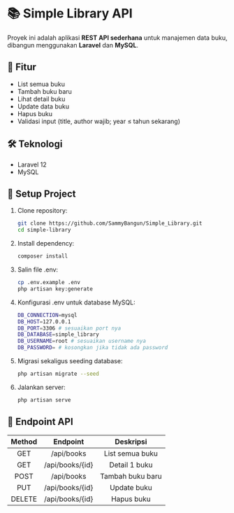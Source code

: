 # 📚 Simple Library API

Proyek ini adalah aplikasi **REST API sederhana** untuk manajemen data buku, dibangun menggunakan **Laravel** dan **MySQL**.

## 🚀 Fitur
- List semua buku
- Tambah buku baru
- Lihat detail buku
- Update data buku
- Hapus buku
- Validasi input (title, author wajib; year ≤ tahun sekarang)

## 🛠️ Teknologi
- Laravel 12
- MySQL

## 📂 Setup Project

1. Clone repository:
   ```bash
   git clone https://github.com/SammyBangun/Simple_Library.git
   cd simple-library

2. Install dependency:
   ```bash
   composer install
   
3. Salin file .env:
   ```bash
   cp .env.example .env
   php artisan key:generate

3. Konfigurasi .env untuk database MySQL:
   ```bash
   DB_CONNECTION=mysql
   DB_HOST=127.0.0.1
   DB_PORT=3306 # sesuaikan port nya
   DB_DATABASE=simple_library 
   DB_USERNAME=root # sesuaikan username nya
   DB_PASSWORD= # kosongkan jika tidak ada password

4. Migrasi sekaligus seeding database:
   ```bash
   php artisan migrate --seed

5. Jalankan server:
   ```bash
   php artisan serve

## 🔗 Endpoint API

| Method | Endpoint        | Deskripsi        |
|:------:|:---------------:|:----------------:|
| GET    | /api/books      | List semua buku  |
| GET    | /api/books/{id} | Detail 1 buku    |
| POST   | /api/books      | Tambah buku baru |
| PUT    | /api/books/{id} | Update buku      |
| DELETE | /api/books/{id} | Hapus buku       |



   

   
